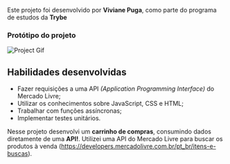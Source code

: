 Este projeto foi desenvolvido por **Viviane Puga**, como parte do programa de estudos da **Trybe**

### Protótipo do projeto

![Project Gif](./prototipo.gif)

## Habilidades desenvolvidas
- Fazer requisições a uma API *(Application Programming Interface)* do Mercado Livre;
- Utilizar os conhecimentos sobre JavaScript, CSS e HTML;
- Trabalhar com funções assíncronas;
- Implementar testes unitários.

Nesse projeto desenvolvi um **carrinho de compras**, consumindo dados diretamente de uma **API!**. Utilizei uma API do Mercado Livre para buscar os produtos à venda (https://developers.mercadolivre.com.br/pt_br/itens-e-buscas). 
